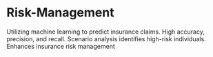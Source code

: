 # Risk-Management
Utilizing machine learning to predict insurance claims. High accuracy, precision, and recall. Scenario analysis identifies high-risk individuals. Enhances insurance risk management
